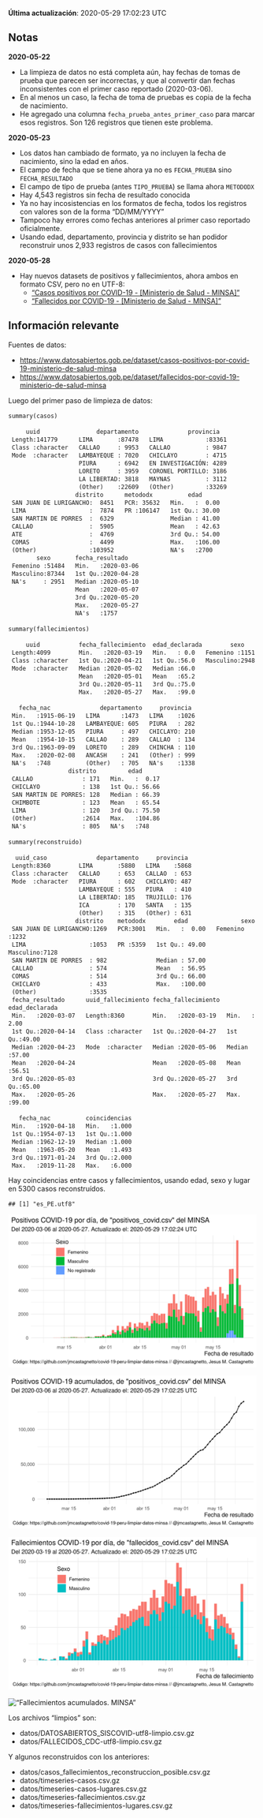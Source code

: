 **Última actualización**: 2020-05-29 17:02:23 UTC

Notas
-----

**2020-05-22**

-   La limpieza de datos no está completa aún, hay fechas de tomas de
    prueba que parecen ser incorrectas, y que al convertir dan fechas
    inconsistentes con el primer caso reportado (2020-03-06).
-   En al menos un caso, la fecha de toma de pruebas es copia de la
    fecha de nacimiento.
-   He agregado una columna `fecha_prueba_antes_primer_caso` para marcar
    esos registros. Son 126 registros que tienen este problema.

**2020-05-23**

-   Los datos han cambiado de formato, ya no incluyen la fecha de
    nacimiento, sino la edad en años.
-   El campo de fecha que se tiene ahora ya no es `FECHA_PRUEBA` sino
    `FECHA_RESULTADO`
-   El campo de tipo de prueba (antes `TIPO_PRUEBA`) se llama ahora
    `METODODX`
-   Hay 4,543 registros sin fecha de resultado conocida
-   Ya no hay incosistencias en los formatos de fecha, todos los
    registros con valores son de la forma “DD/MM/YYYY”
-   Tampoco hay errores como fechas anteriores al primer caso reportado
    oficialmente.
-   Usando edad, departamento, provincia y distrito se han podidor
    reconstruir unos 2,933 registros de casos con fallecimientos

**2020-05-28**

-   Hay nuevos datasets de positivos y fallecimientos, ahora ambos en
    formato CSV, pero no en UTF-8:
    -   [“Casos positivos por COVID-19 - \[Ministerio de Salud -
        MINSA\]”](https://www.datosabiertos.gob.pe/dataset/casos-positivos-por-covid-19-ministerio-de-salud-minsa)
    -   [“Fallecidos por COVID-19 - \[Ministerio de Salud -
        MINSA\]”](https://www.datosabiertos.gob.pe/dataset/fallecidos-por-covid-19-ministerio-de-salud-minsa)

Información relevante
---------------------

Fuentes de datos:

-   <a href="https://www.datosabiertos.gob.pe/dataset/casos-positivos-por-covid-19-ministerio-de-salud-minsa" class="uri">https://www.datosabiertos.gob.pe/dataset/casos-positivos-por-covid-19-ministerio-de-salud-minsa</a>
-   <a href="https://www.datosabiertos.gob.pe/dataset/fallecidos-por-covid-19-ministerio-de-salud-minsa" class="uri">https://www.datosabiertos.gob.pe/dataset/fallecidos-por-covid-19-ministerio-de-salud-minsa</a>

Luego del primer paso de limpieza de datos:

    summary(casos)

         uuid                departamento              provincia    
     Length:141779      LIMA       :87478   LIMA            :83361  
     Class :character   CALLAO     : 9953   CALLAO          : 9847  
     Mode  :character   LAMBAYEQUE : 7020   CHICLAYO        : 4715  
                        PIURA      : 6942   EN INVESTIGACIÓN: 4289  
                        LORETO     : 3959   CORONEL PORTILLO: 3186  
                        LA LIBERTAD: 3818   MAYNAS          : 3112  
                        (Other)    :22609   (Other)         :33269  
                       distrito      metododx          edad       
     SAN JUAN DE LURIGANCHO:  8451   PCR: 35632   Min.   :  0.00  
     LIMA                  :  7874   PR :106147   1st Qu.: 30.00  
     SAN MARTIN DE PORRES  :  6329                Median : 41.00  
     CALLAO                :  5905                Mean   : 42.63  
     ATE                   :  4769                3rd Qu.: 54.00  
     COMAS                 :  4499                Max.   :106.00  
     (Other)               :103952                NA's   :2700    
            sexo       fecha_resultado     
     Femenino :51484   Min.   :2020-03-06  
     Masculino:87344   1st Qu.:2020-04-28  
     NA's     : 2951   Median :2020-05-10  
                       Mean   :2020-05-07  
                       3rd Qu.:2020-05-20  
                       Max.   :2020-05-27  
                       NA's   :1757        

    summary(fallecimientos)

         uuid           fecha_fallecimiento  edad_declarada        sexo     
     Length:4099        Min.   :2020-03-19   Min.   : 0.0   Femenino :1151  
     Class :character   1st Qu.:2020-04-21   1st Qu.:56.0   Masculino:2948  
     Mode  :character   Median :2020-05-02   Median :66.0                   
                        Mean   :2020-05-01   Mean   :65.2                   
                        3rd Qu.:2020-05-11   3rd Qu.:75.0                   
                        Max.   :2020-05-27   Max.   :99.0                   
                                                                            
       fecha_nac              departamento     provincia   
     Min.   :1915-06-19   LIMA      :1473   LIMA    :1026  
     1st Qu.:1944-10-28   LAMBAYEQUE: 605   PIURA   : 282  
     Median :1953-12-05   PIURA     : 497   CHICLAYO: 210  
     Mean   :1954-10-15   CALLAO    : 289   CALLAO  : 134  
     3rd Qu.:1963-09-09   LORETO    : 289   CHINCHA : 110  
     Max.   :2020-02-08   ANCASH    : 241   (Other) : 999  
     NA's   :748          (Other)   : 705   NA's    :1338  
                     distrito         edad       
     CALLAO              : 171   Min.   :  0.17  
     CHICLAYO            : 138   1st Qu.: 56.66  
     SAN MARTIN DE PORRES: 128   Median : 66.39  
     CHIMBOTE            : 123   Mean   : 65.54  
     LIMA                : 120   3rd Qu.: 75.50  
     (Other)             :2614   Max.   :104.86  
     NA's                : 805   NA's   :748     

    summary(reconstruido)

      uuid_caso              departamento     provincia   
     Length:8360        LIMA       :5880   LIMA    :5868  
     Class :character   CALLAO     : 653   CALLAO  : 653  
     Mode  :character   PIURA      : 602   CHICLAYO: 487  
                        LAMBAYEQUE : 555   PIURA   : 410  
                        LA LIBERTAD: 185   TRUJILLO: 176  
                        ICA        : 170   SANTA   : 135  
                        (Other)    : 315   (Other) : 631  
                       distrito    metododx        edad               sexo     
     SAN JUAN DE LURIGANCHO:1269   PCR:3001   Min.   :  0.00   Femenino :1232  
     LIMA                  :1053   PR :5359   1st Qu.: 49.00   Masculino:7128  
     SAN MARTIN DE PORRES  : 982              Median : 57.00                   
     CALLAO                : 574              Mean   : 56.95                   
     COMAS                 : 514              3rd Qu.: 66.00                   
     CHICLAYO              : 433              Max.   :100.00                   
     (Other)               :3535                                               
     fecha_resultado      uuid_fallecimiento fecha_fallecimiento  edad_declarada 
     Min.   :2020-03-07   Length:8360        Min.   :2020-03-19   Min.   : 2.00  
     1st Qu.:2020-04-14   Class :character   1st Qu.:2020-04-27   1st Qu.:49.00  
     Median :2020-04-23   Mode  :character   Median :2020-05-06   Median :57.00  
     Mean   :2020-04-24                      Mean   :2020-05-08   Mean   :56.51  
     3rd Qu.:2020-05-03                      3rd Qu.:2020-05-27   3rd Qu.:65.00  
     Max.   :2020-05-26                      Max.   :2020-05-27   Max.   :99.00  
                                                                                 
       fecha_nac          coincidencias  
     Min.   :1920-04-18   Min.   :1.000  
     1st Qu.:1954-07-13   1st Qu.:1.000  
     Median :1962-12-19   Median :1.000  
     Mean   :1963-05-20   Mean   :1.493  
     3rd Qu.:1971-01-24   3rd Qu.:2.000  
     Max.   :2019-11-28   Max.   :6.000  
                                         

Hay coincidencias entre casos y fallecimientos, usando edad, sexo y
lugar en 5300 casos reconstruídos.

    ## [1] "es_PE.utf8"

![“Positivos por día. MINSA”](positivos-por-dia-minsa.png)

![“Positivos acumulados. MINSA”](positivos-acumulados-minsa.png)

![“Fallecimientos por día. MINSA”](fallecimientos-por-dia-minsa.png)

![“Fallecimientos acumulados.
MINSA”](fallecimientos-acumulados-minsa.png)

Los archivos “limpios” son:

-   datos/DATOSABIERTOS\_SISCOVID-utf8-limpio.csv.gz
-   datos/FALLECIDOS\_CDC-utf8-limpio.csv.gz

Y algunos reconstruidos con los anteriores:

-   datos/casos\_fallecimientos\_reconstruccion\_posible.csv.gz
-   datos/timeseries-casos.csv.gz
-   datos/timeseries-casos-lugares.csv.gz
-   datos/timeseries-fallecimientos.csv.gz
-   datos/timeseries-fallecimientos-lugares.csv.gz
